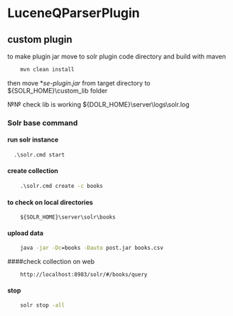 
# LuceneQParserPlugin

## custom plugin
to make plugin jar
move to solr plugin code directory and build with maven
```cmd
    mvn clean install
```
then move  **se-plugin.jar* from target directory to ${SOLR_HOME}\custom_lib folder

№№ check lib is working
${DOLR_HOME}\server\logs\solr.log


### Solr base command
#### run solr instance
```cmd
  .\solr.cmd start
```

#### create collection
```cmd
	.\solr.cmd create -c books
```

#### to check on local directories
```
	${SOLR_HOME}\server\solr\books
```

#### upload data
```cmd
	java -jar -Dc=books -Dauto post.jar books.csv
```

####check collection on web
```
	http://localhost:8983/solr/#/books/query
```

#### stop
```cmd
	solr stop -all
```
